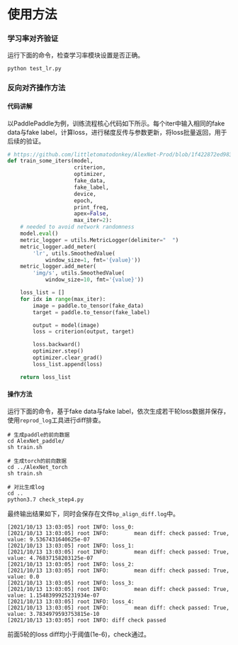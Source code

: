 # 使用方法

### 学习率对齐验证

运行下面的命令，检查学习率模块设置是否正确。

```shell
python test_lr.py
```


### 反向对齐操作方法

#### 代码讲解

以PaddlePaddle为例，训练流程核心代码如下所示。每个iter中输入相同的fake data与fake label，计算loss，进行梯度反传与参数更新，将loss批量返回，用于后续的验证。

```python
# https://github.com/littletomatodonkey/AlexNet-Prod/blob/1f422872ed9831ea25d1dc0c989fa5452ae67de8/pipeline/Step4/AlexNet_paddle/train.py#L65
def train_some_iters(model,
                     criterion,
                     optimizer,
                     fake_data,
                     fake_label,
                     device,
                     epoch,
                     print_freq,
                     apex=False,
                     max_iter=2):
    # needed to avoid network randomness
    model.eval()
    metric_logger = utils.MetricLogger(delimiter="  ")
    metric_logger.add_meter(
        'lr', utils.SmoothedValue(
            window_size=1, fmt='{value}'))
    metric_logger.add_meter(
        'img/s', utils.SmoothedValue(
            window_size=10, fmt='{value}'))

    loss_list = []
    for idx in range(max_iter):
        image = paddle.to_tensor(fake_data)
        target = paddle.to_tensor(fake_label)

        output = model(image)
        loss = criterion(output, target)

        loss.backward()
        optimizer.step()
        optimizer.clear_grad()
        loss_list.append(loss)

    return loss_list
```


#### 操作方法

运行下面的命令，基于fake data与fake label，依次生成若干轮loss数据并保存，使用`reprod_log`工具进行diff排查。

```shell
# 生成paddle的前向数据
cd AlexNet_paddle/
sh train.sh

# 生成torch的前向数据
cd ../AlexNet_torch
sh train.sh

# 对比生成log
cd ..
python3.7 check_step4.py
```

最终输出结果如下，同时会保存在文件`bp_align_diff.log`中。

```
[2021/10/13 13:03:05] root INFO: loss_0: 
[2021/10/13 13:03:05] root INFO:        mean diff: check passed: True, value: 9.5367431640625e-07
[2021/10/13 13:03:05] root INFO: loss_1: 
[2021/10/13 13:03:05] root INFO:        mean diff: check passed: True, value: 4.76837158203125e-07
[2021/10/13 13:03:05] root INFO: loss_2: 
[2021/10/13 13:03:05] root INFO:        mean diff: check passed: True, value: 0.0
[2021/10/13 13:03:05] root INFO: loss_3: 
[2021/10/13 13:03:05] root INFO:        mean diff: check passed: True, value: 1.1548399925231934e-07
[2021/10/13 13:03:05] root INFO: loss_4: 
[2021/10/13 13:03:05] root INFO:        mean diff: check passed: True, value: 3.7834979593753815e-10
[2021/10/13 13:03:05] root INFO: diff check passed
```

前面5轮的loss diff均小于阈值(1e-6)，check通过。
